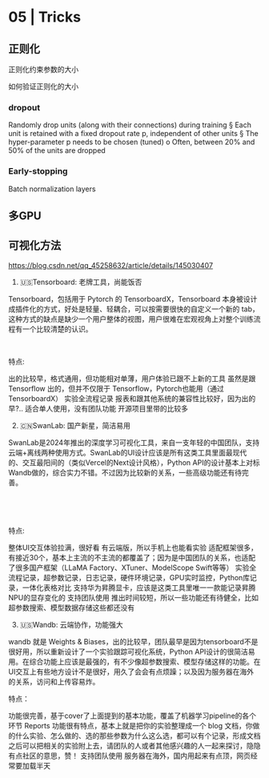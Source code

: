 # 05 | Tricks
## 正则化






正则化约束参数的大小

如何验证正则化的大小


### dropout
Randomly drop units (along with their connections) during training
§ Each unit is retained with a fixed dropout rate p, independent of other units
§ The hyper-parameter p needs to be chosen (tuned)
o Often, between 20% and 50% of the units are dropped

### Early-stopping


Batch normalization layers

## 多GPU


## 可视化方法

https://blog.csdn.net/qq_45258632/article/details/145030407

1. 🇺🇸Tensorboard: 老牌工具，尚能饭否

Tensorboard，包括用于 Pytorch 的 TensorboardX，Tensorboard 本身被设计成插件化的方式，好处是轻量、轻耦合，可以按需要很快的自定义一个新的 tab，这种方式的缺点是缺少一个用户整体的视图，用户很难在宏观视角上对整个训练流程有一个比较清楚的认识。

​​

特点:

出的比较早，格式通用，但功能相对单薄，用户体验已跟不上新的工具
虽然是跟 Tensorflow 出的，但并不仅限于 Tensorflow，Pytorch也能用（通过TensorboardX）
实验全流程记录
报表和跟其他系统的兼容性比较好，因为出的早?..
适合单人使用，没有团队功能
开源项目里带的比较多
‍

2. 🇨🇳SwanLab: 国产新星，简洁易用

SwanLab是2024年推出的深度学习可视化工具，来自一支年轻的中国团队，支持云端+离线两种使用方式。SwanLab的UI设计应该是所有这类工具里面最现代的、交互最阳间的（类似Vercel的Next设计风格），Python API的设计基本上对标Wandb做的，综合实力不错。不过因为比较新的关系，一些高级功能还有待完善。

​​

​​

特点:

整体UI交互体验拉满，很好看
有云端版，所以手机上也能看实验
适配框架很多，有接近30个，基本上主流的不主流的都覆盖了；因为是中国团队的关系，也适配了很多国产框架（LLaMA Factory、XTuner、ModelScope Swift等等）
实验全流程记录，超参数记录，日志记录，硬件环境记录，GPU实时监控，Python库记录，一体化表格对比
支持华为昇腾显卡，应该是这类工具里唯一一款能记录昇腾NPU的显存变化的
支持团队使用
推出时间较短，所以一些功能还有待健全，比如超参数搜索、模型数据存储这些都还没有
‍

3. 🇺🇸Wandb: 云端协作，功能强大

wandb 就是 Weights & Biases，出的比较早，团队最早是因为tensorboard不是很好用，所以重新设计了一个实验跟踪可视化系统，Python API设计的很简洁易用。在综合功能上应该是最强的，有不少像超参数搜索、模型存储这样的功能。在UI交互上有些地方设计不是很好，用久了会会有点烦躁；以及因为服务器在海外的关系，访问和上传容易炸。​

特点：

功能很完善，基于cover了上面提到的基本功能，覆盖了机器学习pipeline的各个环节
Reports 功能很有特点，基本上就是把你的实验整理成一个 blog 文档，你做的什么实验、怎么做的、选的那些参数为什么这么选，都可以有个记录，形成文档之后可以把相关的实验附上去，请团队的人或者其他感兴趣的人一起来探讨，隐隐有点社区的意思，赞！
支持团队使用
服务器在海外，国内用起来有点顶，网页经常要加载半天
